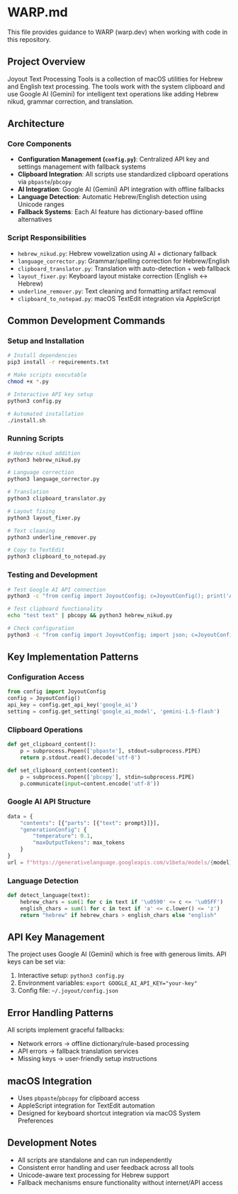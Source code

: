 # WARP.md

This file provides guidance to WARP (warp.dev) when working with code in this repository.

## Project Overview

Joyout Text Processing Tools is a collection of macOS utilities for Hebrew and English text processing. The tools work with the system clipboard and use Google AI (Gemini) for intelligent text operations like adding Hebrew nikud, grammar correction, and translation.

## Architecture

### Core Components

- **Configuration Management (`config.py`)**: Centralized API key and settings management with fallback systems
- **Clipboard Integration**: All scripts use standardized clipboard operations via `pbpaste`/`pbcopy`
- **AI Integration**: Google AI (Gemini) API integration with offline fallbacks
- **Language Detection**: Automatic Hebrew/English detection using Unicode ranges
- **Fallback Systems**: Each AI feature has dictionary-based offline alternatives

### Script Responsibilities

- `hebrew_nikud.py`: Hebrew vowelization using AI + dictionary fallback
- `language_corrector.py`: Grammar/spelling correction for Hebrew/English
- `clipboard_translator.py`: Translation with auto-detection + web fallback
- `layout_fixer.py`: Keyboard layout mistake correction (English ↔ Hebrew)
- `underline_remover.py`: Text cleaning and formatting artifact removal
- `clipboard_to_notepad.py`: macOS TextEdit integration via AppleScript

## Common Development Commands

### Setup and Installation
```bash
# Install dependencies
pip3 install -r requirements.txt

# Make scripts executable
chmod +x *.py

# Interactive API key setup
python3 config.py

# Automated installation
./install.sh
```

### Running Scripts
```bash
# Hebrew nikud addition
python3 hebrew_nikud.py

# Language correction
python3 language_corrector.py

# Translation
python3 clipboard_translator.py

# Layout fixing
python3 layout_fixer.py

# Text cleaning
python3 underline_remover.py

# Copy to TextEdit
python3 clipboard_to_notepad.py
```

### Testing and Development
```bash
# Test Google AI API connection
python3 -c "from config import JoyoutConfig; c=JoyoutConfig(); print('API Key:', 'SET' if c.get_api_key('google_ai') else 'NOT SET')"

# Test clipboard functionality
echo "test text" | pbcopy && python3 hebrew_nikud.py

# Check configuration
python3 -c "from config import JoyoutConfig; import json; c=JoyoutConfig(); print(json.dumps(c.config, indent=2))"
```

## Key Implementation Patterns

### Configuration Access
```python
from config import JoyoutConfig
config = JoyoutConfig()
api_key = config.get_api_key('google_ai')
setting = config.get_setting('google_ai_model', 'gemini-1.5-flash')
```

### Clipboard Operations
```python
def get_clipboard_content():
    p = subprocess.Popen(['pbpaste'], stdout=subprocess.PIPE)
    return p.stdout.read().decode('utf-8')

def set_clipboard_content(content):
    p = subprocess.Popen(['pbcopy'], stdin=subprocess.PIPE)
    p.communicate(input=content.encode('utf-8'))
```

### Google AI API Structure
```python
data = {
    "contents": [{"parts": [{"text": prompt}]}],
    "generationConfig": {
        "temperature": 0.1,
        "maxOutputTokens": max_tokens
    }
}
url = f"https://generativelanguage.googleapis.com/v1beta/models/{model}:generateContent?key={api_key}"
```

### Language Detection
```python
def detect_language(text):
    hebrew_chars = sum(1 for c in text if '\u0590' <= c <= '\u05FF')
    english_chars = sum(1 for c in text if 'a' <= c.lower() <= 'z')
    return "hebrew" if hebrew_chars > english_chars else "english"
```

## API Key Management

The project uses Google AI (Gemini) which is free with generous limits. API keys can be set via:

1. Interactive setup: `python3 config.py`
2. Environment variables: `export GOOGLE_AI_API_KEY="your-key"`
3. Config file: `~/.joyout/config.json`

## Error Handling Patterns

All scripts implement graceful fallbacks:
- Network errors → offline dictionary/rule-based processing
- API errors → fallback translation services
- Missing keys → user-friendly setup instructions

## macOS Integration

- Uses `pbpaste`/`pbcopy` for clipboard access
- AppleScript integration for TextEdit automation
- Designed for keyboard shortcut integration via macOS System Preferences

## Development Notes

- All scripts are standalone and can run independently
- Consistent error handling and user feedback across all tools
- Unicode-aware text processing for Hebrew support
- Fallback mechanisms ensure functionality without internet/API access
